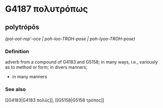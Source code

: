 # G4187 πολυτρόπως

## polytrópōs

_(pol-oot-rop'-oce | poh-loo-TROH-pose | poh-lyoo-TROH-pose)_

### Definition

adverb from a compound of G4183 and G5158; in many ways, i.e., variously as to method or form; in divers manners; 

- in many manners

### See also

[[G4183|G4183 πολύς]], [[G5158|G5158 τρόπος]]
